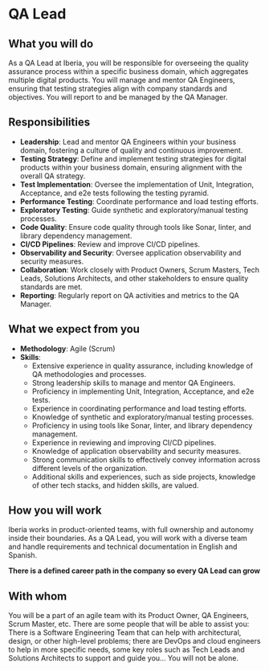 # QA Lead

## What you will do

As a QA Lead at Iberia, you will be responsible for overseeing the quality assurance process within a specific business domain, which aggregates multiple digital products. You will manage and mentor QA Engineers, ensuring that testing strategies align with company standards and objectives. You will report to and be managed by the QA Manager.

## Responsibilities

- **Leadership**: Lead and mentor QA Engineers within your business domain, fostering a culture of quality and continuous improvement.
- **Testing Strategy**: Define and implement testing strategies for digital products within your business domain, ensuring alignment with the overall QA strategy.
- **Test Implementation**: Oversee the implementation of Unit, Integration, Acceptance, and e2e tests following the testing pyramid.
- **Performance Testing**: Coordinate performance and load testing efforts.
- **Exploratory Testing**: Guide synthetic and exploratory/manual testing processes.
- **Code Quality**: Ensure code quality through tools like Sonar, linter, and library dependency management.
- **CI/CD Pipelines**: Review and improve CI/CD pipelines.
- **Observability and Security**: Oversee application observability and security measures.
- **Collaboration**: Work closely with Product Owners, Scrum Masters, Tech Leads, Solutions Architects, and other stakeholders to ensure quality standards are met.
- **Reporting**: Regularly report on QA activities and metrics to the QA Manager.

## What we expect from you

- **Methodology**: Agile (Scrum)
- **Skills**:
  - Extensive experience in quality assurance, including knowledge of QA methodologies and processes.
  - Strong leadership skills to manage and mentor QA Engineers.
  - Proficiency in implementing Unit, Integration, Acceptance, and e2e tests.
  - Experience in coordinating performance and load testing efforts.
  - Knowledge of synthetic and exploratory/manual testing processes.
  - Proficiency in using tools like Sonar, linter, and library dependency management.
  - Experience in reviewing and improving CI/CD pipelines.
  - Knowledge of application observability and security measures.
  - Strong communication skills to effectively convey information across different levels of the organization.
  - Additional skills and experiences, such as side projects, knowledge of other tech stacks, and hidden skills, are valued.

## How you will work

Iberia works in product-oriented teams, with full ownership and autonomy inside their boundaries. As a QA Lead, you will work with a diverse team and handle requirements and technical documentation in English and Spanish.

**There is a defined career path in the company so every QA Lead can grow**

## With whom

You will be a part of an agile team with its Product Owner, QA Engineers, Scrum Master, etc. There are some people that will be able to assist you: There is a Software Engineering Team that can help with architectural, design, or other high-level problems; there are DevOps and cloud engineers to help in more specific needs, some key roles such as Tech Leads and Solutions Architects to support and guide you... You will not be alone.